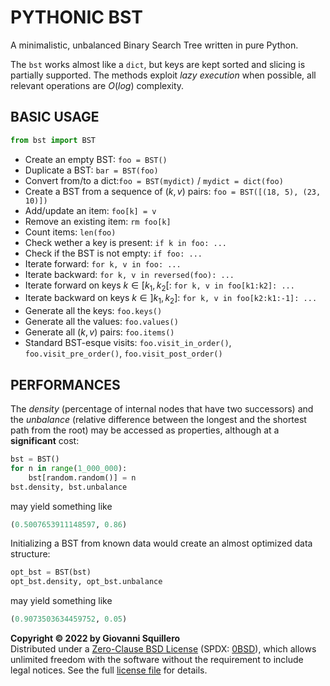 # PYTHONIC BST

A minimalistic, unbalanced Binary Search Tree written in pure Python.

The `bst` works almost like a `dict`, but keys are kept sorted and slicing is partially supported. The methods exploit *lazy execution* when possible, all relevant operations are $O(log)$ complexity.

## BASIC USAGE

```python
from bst import BST
```

* Create an empty BST: `foo = BST()`
* Duplicate a BST: `bar = BST(foo)`
* Convert from/to a dict:`foo = BST(mydict)` / `mydict = dict(foo)`
* Create a BST from a sequence of $(k, v)$ pairs: `foo = BST([(18, 5), (23, 10)])`
* Add/update an item: `foo[k] = v`
* Remove an existing item: `rm foo[k]`
* Count items: `len(foo)`
* Check wether a key is present: `if k in foo: ...`
* Check if the BST is not empty: `if foo: ...`
* Iterate forward: `for k, v in foo: ...`
* Iterate backward: `for k, v in reversed(foo): ...`
* Iterate forward on keys $k \in [k_1, k_2[$: `for k, v in foo[k1:k2]: ...`
* Iterate backward on keys $k \in ]k_1, k_2]$: `for k, v in foo[k2:k1:-1]: ...`
* Generate all the keys: `foo.keys()`
* Generate all the values: `foo.values()`
* Generate all $(k, v)$ pairs: `foo.items()`
* Standard BST-esque visits: `foo.visit_in_order()`, `foo.visit_pre_order()`, `foo.visit_post_order()`

## PERFORMANCES

The *density* (percentage of internal nodes that have two successors) and the *unbalance* (relative difference between the longest and the shortest path from the root) may be accessed as properties, although at a **significant** cost:

```python
bst = BST()
for n in range(1_000_000):
    bst[random.random()] = n
bst.density, bst.unbalance
```

may yield something like

```python
(0.5007653911148597, 0.86)
```

Initializing a BST from known data would create an almost optimized data structure:

```python
opt_bst = BST(bst)
opt_bst.density, opt_bst.unbalance
```

may yield something like

```python
(0.9073503634459752, 0.05)
```

**Copyright © 2022 by Giovanni Squillero**  
Distributed under a [Zero-Clause BSD License](https://tldrlegal.com/license/bsd-0-clause-license) (SPDX: [0BSD](https://spdx.org/licenses/0BSD.html)), which allows unlimited freedom with the software without the requirement to include legal notices. See the full [license file](./LICENSE.md) for details.
